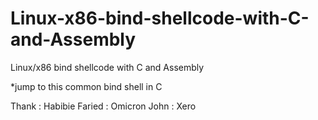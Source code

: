 # Linux-x86-bind-shellcode-with-C-and-Assembly

Linux/x86 bind shellcode with C and Assembly 

*jump to this common bind shell in C

Thank :  Habibie Faried : Omicron John : Xero 

